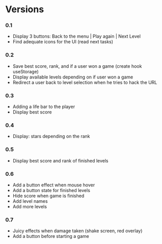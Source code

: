 # Versions

### 0.1
- Display 3 buttons: Back to the menu | Play again | Next Level
- Find adequate icons for the UI (read next tasks)

### 0.2
- Save best score, rank, and if a user won a game (create hook useStorage)
- Display available levels depending on if user won a game
- Redirect a user back to level selection when he tries to hack the URL

### 0.3
- Adding a life bar to the player
- Display best score

### 0.4
- Display: stars depending on the rank

### 0.5
- Display best score and rank of finished levels

### 0.6
- Add a button effect when mouse hover
- Add a button state for finished levels
- Hide score when game is finished
- Add level names
- Add more levels

### 0.7
- Juicy effects when damage taken (shake screen, red overlay)
- Add a button before starting a game